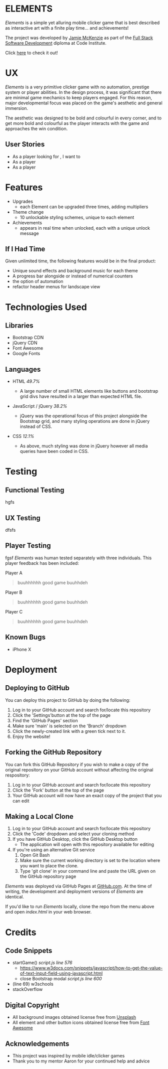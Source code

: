 # **ELEMENTS**
*Elements* is a simple yet alluring mobile clicker game that is best described as interactive art with a finite play time... and achievements!

The project was developed by [Jamie McKenzie](https://github.com/JamieM-Hub) as part of the [Full Stack Software Development](https://codeinstitute.net) diploma at Code Institute.

Click [here](http://https://jamiem-hub.github.io/JM-Idle-Game/) to check it out!

# UX

*Elements* is a very primitive clicker game with no automation, prestige system or player abilities.
In the design process, it was significant that there are minimal game mechanics to keep players engaged. For this reason, major developmental focus was placed on the game's aesthetic and general immersion.

The aesthetic was designed to be bold and colourful in every corner, and to get more bold and colourful as the player interacts with the game and approaches the win condition.

## User Stories

- As a player looking for , I want to
- As a player
- As a player

# Features
- Upgrades
    - each Element can be upgraded three times, adding multipliers
- Theme change
    - 10 unlockable styling schemes, unique to each element
- Achievements
    - appears in real time when unlocked, each with a unique unlock message

## If I Had Time
Given unlimited time, the following features would be in the final product:
- Unique sound effects and background music for each theme
- A progress bar alongside or instead of numerical counters
- the option of automation
- refactor header menus for landscape view

# Technologies Used
## Libraries
- Bootstrap CDN
- jQuery CDN
- Font Awesome
- Google Fonts
## Languages
- HTML *49.7%*
    - A large number of small HTML elements like buttons and bootstrap grid divs have resulted in a larger than expected HTML file.

- JavaScript / jQuery *38.2%*
    - jQuery was the operational focus of this project alongside the Bootstrap grid, and many styling operations are done in jQuery instead of CSS.

-  CSS *12.1%*
    - As above, much styling was done in jQuery however all media queries have been coded in CSS.

# Testing
## Functional Testing
hgfs
## UX Testing
dfsfs
## Player Testing
fgsf
*Elements* was human tested separately with three individuals. This player feedback has been included:

Player A
> buuhhhhhh good game buuhhdeh

Player B
> buuhhhhhh good game buuhhdeh

Player C
> buuhhhhhh good game buuhhdeh

## Known Bugs
- iPhone X
# Deployment
## Deploying to GitHub

You can deploy this project to GitHub by doing the following:

1. Log in to your GitHub account and search for/locate this repository
2. Click the 'Settings'button at the top of the page
3. Find the 'GitHub Pages' section
4. Make sure 'main' is selected on the 'Branch' dropdown
5. Click the newly-created link with a green tick next to it.
6. Enjoy the website!

## Forking the GitHub Repository
You can fork this GitHub Repository if you wish to make a copy of the original repository on your GitHub account without affecting the original respository:

1. Log in to your GitHub account and search for/locate this repository
2. Click the 'Fork' button at the top of the page
3. Your GitHub account will now have an exact copy of the project that you can edit

## Making a Local Clone
1. Log in to your GitHub account and search for/locate this repository
2. Click the 'Code' dropdown and select your cloning method
3. If you have GitHub Desktop, click the GitHub Desktop button
    * The application will open with this repository available for editing
4. If you're using an alternative Git service
    1. Open Git Bash
    2. Make sure the current working directory is set to the location where you want to place the clone.
    3. Type 'git clone' in your command line and paste the URL given on the GitHub repository page

*Elements* was deployed via GitHub Pages at [GitHub.com](https://GitHub.com). At the time of writing, the development and deployment versions of *Elements* are identical.

If you'd like to run *Elements* locally, clone the repo from the menu above and open *index.html* in your web browser.


# Credits
## Code Snippets
- startGame() *script.js line 576*
    - https://www.w3docs.com/snippets/javascript/how-to-get-the-value-of-text-input-field-using-javascript.html
    - close Bootstrap modal *script.js line 600*
- (line 69) w3schools
- stackOverflow

## Digital Copyright
- All background images obtained license free from [Unsplash](https://unsplash.com)
- All element and other button icons obtained license free from [Font Awesome](https://font-awesome.com)

## Acknowledgements
- This project was inspired by mobile idle/clicker games
- Thank you to my mentor Aaron for your continued help and advice